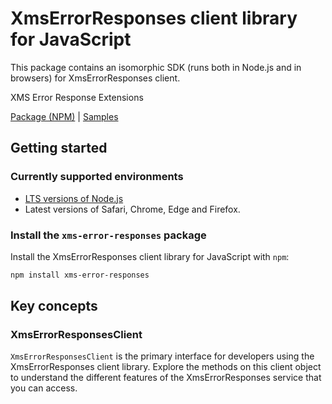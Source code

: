 # XmsErrorResponses client library for JavaScript

This package contains an isomorphic SDK (runs both in Node.js and in browsers) for XmsErrorResponses client.

XMS Error Response Extensions

[Package (NPM)](https://www.npmjs.com/package/xms-error-responses) |
[Samples](https://github.com/Azure-Samples/azure-samples-js-management)

## Getting started

### Currently supported environments

- [LTS versions of Node.js](https://nodejs.org/about/releases/)
- Latest versions of Safari, Chrome, Edge and Firefox.


### Install the `xms-error-responses` package

Install the XmsErrorResponses client library for JavaScript with `npm`:

```bash
npm install xms-error-responses
```


## Key concepts

### XmsErrorResponsesClient

`XmsErrorResponsesClient` is the primary interface for developers using the XmsErrorResponses client library. Explore the methods on this client object to understand the different features of the XmsErrorResponses service that you can access.


